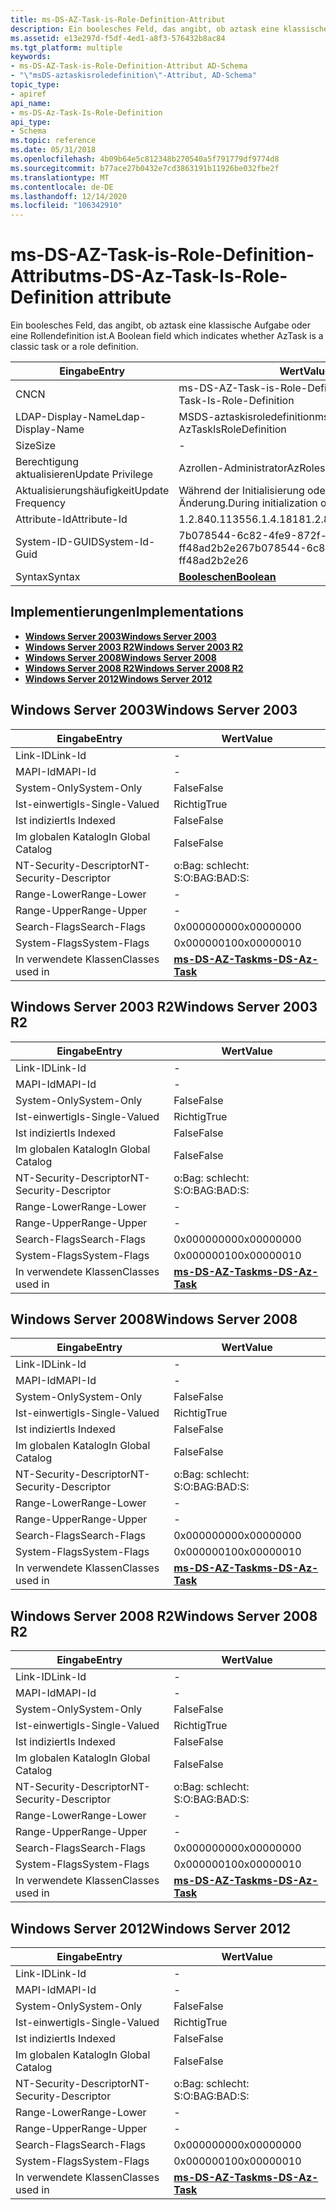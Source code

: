 ```yaml
---
title: ms-DS-AZ-Task-is-Role-Definition-Attribut
description: Ein boolesches Feld, das angibt, ob aztask eine klassische Aufgabe oder eine Rollendefinition ist.
ms.assetid: e13e297d-f5df-4ed1-a8f3-576432b8ac84
ms.tgt_platform: multiple
keywords:
- ms-DS-AZ-Task-is-Role-Definition-Attribut AD-Schema
- "\"msDS-aztaskisroledefinition\"-Attribut, AD-Schema"
topic_type:
- apiref
api_name:
- ms-DS-Az-Task-Is-Role-Definition
api_type:
- Schema
ms.topic: reference
ms.date: 05/31/2018
ms.openlocfilehash: 4b09b64e5c812348b270540a5f791779df9774d8
ms.sourcegitcommit: b77ace27b0432e7cd3863191b11926be032fbe2f
ms.translationtype: MT
ms.contentlocale: de-DE
ms.lasthandoff: 12/14/2020
ms.locfileid: "106342910"
---
```

# <a name="ms-ds-az-task-is-role-definition-attribute"></a><span data-ttu-id="07ab9-105">ms-DS-AZ-Task-is-Role-Definition-Attribut</span><span class="sxs-lookup"><span data-stu-id="07ab9-105">ms-DS-Az-Task-Is-Role-Definition attribute</span></span>

<span data-ttu-id="07ab9-106">Ein boolesches Feld, das angibt, ob aztask eine klassische Aufgabe oder eine Rollendefinition ist.</span><span class="sxs-lookup"><span data-stu-id="07ab9-106">A Boolean field which indicates whether AzTask is a classic task or a role definition.</span></span>



| <span data-ttu-id="07ab9-107">Eingabe</span><span class="sxs-lookup"><span data-stu-id="07ab9-107">Entry</span></span> | <span data-ttu-id="07ab9-108">Wert</span><span class="sxs-lookup"><span data-stu-id="07ab9-108">Value</span></span> |
|-------------------|-----------------------------------------|
| <span data-ttu-id="07ab9-109">CN</span><span class="sxs-lookup"><span data-stu-id="07ab9-109">CN</span></span>                | <span data-ttu-id="07ab9-110">ms-DS-AZ-Task-is-Role-Definition</span><span class="sxs-lookup"><span data-stu-id="07ab9-110">ms-DS-Az-Task-Is-Role-Definition</span></span>        |
| <span data-ttu-id="07ab9-111">LDAP-Display-Name</span><span class="sxs-lookup"><span data-stu-id="07ab9-111">Ldap-Display-Name</span></span> | <span data-ttu-id="07ab9-112">MSDS-aztaskisroledefinition</span><span class="sxs-lookup"><span data-stu-id="07ab9-112">msDS-AzTaskIsRoleDefinition</span></span>             |
| <span data-ttu-id="07ab9-113">Size</span><span class="sxs-lookup"><span data-stu-id="07ab9-113">Size</span></span>              | \-                                      |
| <span data-ttu-id="07ab9-114">Berechtigung aktualisieren</span><span class="sxs-lookup"><span data-stu-id="07ab9-114">Update Privilege</span></span>  | <span data-ttu-id="07ab9-115">Azrollen-Administrator</span><span class="sxs-lookup"><span data-stu-id="07ab9-115">AzRoles admin</span></span>                           |
| <span data-ttu-id="07ab9-116">Aktualisierungshäufigkeit</span><span class="sxs-lookup"><span data-stu-id="07ab9-116">Update Frequency</span></span>  | <span data-ttu-id="07ab9-117">Während der Initialisierung oder Richtlinien Änderung.</span><span class="sxs-lookup"><span data-stu-id="07ab9-117">During initialization or policy change.</span></span> |
| <span data-ttu-id="07ab9-118">Attribute-Id</span><span class="sxs-lookup"><span data-stu-id="07ab9-118">Attribute-Id</span></span>      | <span data-ttu-id="07ab9-119">1.2.840.113556.1.4.1818</span><span class="sxs-lookup"><span data-stu-id="07ab9-119">1.2.840.113556.1.4.1818</span></span>                 |
| <span data-ttu-id="07ab9-120">System-ID-GUID</span><span class="sxs-lookup"><span data-stu-id="07ab9-120">System-Id-Guid</span></span>    | <span data-ttu-id="07ab9-121">7b078544-6c82-4fe9-872f-ff48ad2b2e26</span><span class="sxs-lookup"><span data-stu-id="07ab9-121">7b078544-6c82-4fe9-872f-ff48ad2b2e26</span></span>    |
| <span data-ttu-id="07ab9-122">Syntax</span><span class="sxs-lookup"><span data-stu-id="07ab9-122">Syntax</span></span>            | [<span data-ttu-id="07ab9-123">**Booleschen**</span><span class="sxs-lookup"><span data-stu-id="07ab9-123">**Boolean**</span></span>](s-boolean.md)            |



## <a name="implementations"></a><span data-ttu-id="07ab9-124">Implementierungen</span><span class="sxs-lookup"><span data-stu-id="07ab9-124">Implementations</span></span>

-   [<span data-ttu-id="07ab9-125">**Windows Server 2003**</span><span class="sxs-lookup"><span data-stu-id="07ab9-125">**Windows Server 2003**</span></span>](#windows-server-2003)
-   [<span data-ttu-id="07ab9-126">**Windows Server 2003 R2**</span><span class="sxs-lookup"><span data-stu-id="07ab9-126">**Windows Server 2003 R2**</span></span>](#windows-server-2003-r2)
-   [<span data-ttu-id="07ab9-127">**Windows Server 2008**</span><span class="sxs-lookup"><span data-stu-id="07ab9-127">**Windows Server 2008**</span></span>](#windows-server-2008)
-   [<span data-ttu-id="07ab9-128">**Windows Server 2008 R2**</span><span class="sxs-lookup"><span data-stu-id="07ab9-128">**Windows Server 2008 R2**</span></span>](#windows-server-2008-r2)
-   [<span data-ttu-id="07ab9-129">**Windows Server 2012**</span><span class="sxs-lookup"><span data-stu-id="07ab9-129">**Windows Server 2012**</span></span>](#windows-server-2012)

## <a name="windows-server-2003"></a><span data-ttu-id="07ab9-130">Windows Server 2003</span><span class="sxs-lookup"><span data-stu-id="07ab9-130">Windows Server 2003</span></span>



| <span data-ttu-id="07ab9-131">Eingabe</span><span class="sxs-lookup"><span data-stu-id="07ab9-131">Entry</span></span> | <span data-ttu-id="07ab9-132">Wert</span><span class="sxs-lookup"><span data-stu-id="07ab9-132">Value</span></span> |
|------------------------|---------------------------------------------------|
| <span data-ttu-id="07ab9-133">Link-ID</span><span class="sxs-lookup"><span data-stu-id="07ab9-133">Link-Id</span></span>                | \-                                                |
| <span data-ttu-id="07ab9-134">MAPI-Id</span><span class="sxs-lookup"><span data-stu-id="07ab9-134">MAPI-Id</span></span>                | \-                                                |
| <span data-ttu-id="07ab9-135">System-Only</span><span class="sxs-lookup"><span data-stu-id="07ab9-135">System-Only</span></span>            | <span data-ttu-id="07ab9-136">False</span><span class="sxs-lookup"><span data-stu-id="07ab9-136">False</span></span>                                             |
| <span data-ttu-id="07ab9-137">Ist-einwertig</span><span class="sxs-lookup"><span data-stu-id="07ab9-137">Is-Single-Valued</span></span>       | <span data-ttu-id="07ab9-138">Richtig</span><span class="sxs-lookup"><span data-stu-id="07ab9-138">True</span></span>                                              |
| <span data-ttu-id="07ab9-139">Ist indiziert</span><span class="sxs-lookup"><span data-stu-id="07ab9-139">Is Indexed</span></span>             | <span data-ttu-id="07ab9-140">False</span><span class="sxs-lookup"><span data-stu-id="07ab9-140">False</span></span>                                             |
| <span data-ttu-id="07ab9-141">Im globalen Katalog</span><span class="sxs-lookup"><span data-stu-id="07ab9-141">In Global Catalog</span></span>      | <span data-ttu-id="07ab9-142">False</span><span class="sxs-lookup"><span data-stu-id="07ab9-142">False</span></span>                                             |
| <span data-ttu-id="07ab9-143">NT-Security-Descriptor</span><span class="sxs-lookup"><span data-stu-id="07ab9-143">NT-Security-Descriptor</span></span> | <span data-ttu-id="07ab9-144">o:Bag: schlecht: S:</span><span class="sxs-lookup"><span data-stu-id="07ab9-144">O:BAG:BAD:S:</span></span>                                      |
| <span data-ttu-id="07ab9-145">Range-Lower</span><span class="sxs-lookup"><span data-stu-id="07ab9-145">Range-Lower</span></span>            | \-                                                |
| <span data-ttu-id="07ab9-146">Range-Upper</span><span class="sxs-lookup"><span data-stu-id="07ab9-146">Range-Upper</span></span>            | \-                                                |
| <span data-ttu-id="07ab9-147">Search-Flags</span><span class="sxs-lookup"><span data-stu-id="07ab9-147">Search-Flags</span></span>           | <span data-ttu-id="07ab9-148">0x00000000</span><span class="sxs-lookup"><span data-stu-id="07ab9-148">0x00000000</span></span>                                        |
| <span data-ttu-id="07ab9-149">System-Flags</span><span class="sxs-lookup"><span data-stu-id="07ab9-149">System-Flags</span></span>           | <span data-ttu-id="07ab9-150">0x00000010</span><span class="sxs-lookup"><span data-stu-id="07ab9-150">0x00000010</span></span>                                        |
| <span data-ttu-id="07ab9-151">In verwendete Klassen</span><span class="sxs-lookup"><span data-stu-id="07ab9-151">Classes used in</span></span>        | [<span data-ttu-id="07ab9-152">**ms-DS-AZ-Task**</span><span class="sxs-lookup"><span data-stu-id="07ab9-152">**ms-DS-Az-Task**</span></span>](c-msds-aztask.md)<br/> |



## <a name="windows-server-2003-r2"></a><span data-ttu-id="07ab9-153">Windows Server 2003 R2</span><span class="sxs-lookup"><span data-stu-id="07ab9-153">Windows Server 2003 R2</span></span>



| <span data-ttu-id="07ab9-154">Eingabe</span><span class="sxs-lookup"><span data-stu-id="07ab9-154">Entry</span></span> | <span data-ttu-id="07ab9-155">Wert</span><span class="sxs-lookup"><span data-stu-id="07ab9-155">Value</span></span> |
|------------------------|---------------------------------------------------|
| <span data-ttu-id="07ab9-156">Link-ID</span><span class="sxs-lookup"><span data-stu-id="07ab9-156">Link-Id</span></span>                | \-                                                |
| <span data-ttu-id="07ab9-157">MAPI-Id</span><span class="sxs-lookup"><span data-stu-id="07ab9-157">MAPI-Id</span></span>                | \-                                                |
| <span data-ttu-id="07ab9-158">System-Only</span><span class="sxs-lookup"><span data-stu-id="07ab9-158">System-Only</span></span>            | <span data-ttu-id="07ab9-159">False</span><span class="sxs-lookup"><span data-stu-id="07ab9-159">False</span></span>                                             |
| <span data-ttu-id="07ab9-160">Ist-einwertig</span><span class="sxs-lookup"><span data-stu-id="07ab9-160">Is-Single-Valued</span></span>       | <span data-ttu-id="07ab9-161">Richtig</span><span class="sxs-lookup"><span data-stu-id="07ab9-161">True</span></span>                                              |
| <span data-ttu-id="07ab9-162">Ist indiziert</span><span class="sxs-lookup"><span data-stu-id="07ab9-162">Is Indexed</span></span>             | <span data-ttu-id="07ab9-163">False</span><span class="sxs-lookup"><span data-stu-id="07ab9-163">False</span></span>                                             |
| <span data-ttu-id="07ab9-164">Im globalen Katalog</span><span class="sxs-lookup"><span data-stu-id="07ab9-164">In Global Catalog</span></span>      | <span data-ttu-id="07ab9-165">False</span><span class="sxs-lookup"><span data-stu-id="07ab9-165">False</span></span>                                             |
| <span data-ttu-id="07ab9-166">NT-Security-Descriptor</span><span class="sxs-lookup"><span data-stu-id="07ab9-166">NT-Security-Descriptor</span></span> | <span data-ttu-id="07ab9-167">o:Bag: schlecht: S:</span><span class="sxs-lookup"><span data-stu-id="07ab9-167">O:BAG:BAD:S:</span></span>                                      |
| <span data-ttu-id="07ab9-168">Range-Lower</span><span class="sxs-lookup"><span data-stu-id="07ab9-168">Range-Lower</span></span>            | \-                                                |
| <span data-ttu-id="07ab9-169">Range-Upper</span><span class="sxs-lookup"><span data-stu-id="07ab9-169">Range-Upper</span></span>            | \-                                                |
| <span data-ttu-id="07ab9-170">Search-Flags</span><span class="sxs-lookup"><span data-stu-id="07ab9-170">Search-Flags</span></span>           | <span data-ttu-id="07ab9-171">0x00000000</span><span class="sxs-lookup"><span data-stu-id="07ab9-171">0x00000000</span></span>                                        |
| <span data-ttu-id="07ab9-172">System-Flags</span><span class="sxs-lookup"><span data-stu-id="07ab9-172">System-Flags</span></span>           | <span data-ttu-id="07ab9-173">0x00000010</span><span class="sxs-lookup"><span data-stu-id="07ab9-173">0x00000010</span></span>                                        |
| <span data-ttu-id="07ab9-174">In verwendete Klassen</span><span class="sxs-lookup"><span data-stu-id="07ab9-174">Classes used in</span></span>        | [<span data-ttu-id="07ab9-175">**ms-DS-AZ-Task**</span><span class="sxs-lookup"><span data-stu-id="07ab9-175">**ms-DS-Az-Task**</span></span>](c-msds-aztask.md)<br/> |



## <a name="windows-server-2008"></a><span data-ttu-id="07ab9-176">Windows Server 2008</span><span class="sxs-lookup"><span data-stu-id="07ab9-176">Windows Server 2008</span></span>



| <span data-ttu-id="07ab9-177">Eingabe</span><span class="sxs-lookup"><span data-stu-id="07ab9-177">Entry</span></span> | <span data-ttu-id="07ab9-178">Wert</span><span class="sxs-lookup"><span data-stu-id="07ab9-178">Value</span></span> |
|------------------------|---------------------------------------------------|
| <span data-ttu-id="07ab9-179">Link-ID</span><span class="sxs-lookup"><span data-stu-id="07ab9-179">Link-Id</span></span>                | \-                                                |
| <span data-ttu-id="07ab9-180">MAPI-Id</span><span class="sxs-lookup"><span data-stu-id="07ab9-180">MAPI-Id</span></span>                | \-                                                |
| <span data-ttu-id="07ab9-181">System-Only</span><span class="sxs-lookup"><span data-stu-id="07ab9-181">System-Only</span></span>            | <span data-ttu-id="07ab9-182">False</span><span class="sxs-lookup"><span data-stu-id="07ab9-182">False</span></span>                                             |
| <span data-ttu-id="07ab9-183">Ist-einwertig</span><span class="sxs-lookup"><span data-stu-id="07ab9-183">Is-Single-Valued</span></span>       | <span data-ttu-id="07ab9-184">Richtig</span><span class="sxs-lookup"><span data-stu-id="07ab9-184">True</span></span>                                              |
| <span data-ttu-id="07ab9-185">Ist indiziert</span><span class="sxs-lookup"><span data-stu-id="07ab9-185">Is Indexed</span></span>             | <span data-ttu-id="07ab9-186">False</span><span class="sxs-lookup"><span data-stu-id="07ab9-186">False</span></span>                                             |
| <span data-ttu-id="07ab9-187">Im globalen Katalog</span><span class="sxs-lookup"><span data-stu-id="07ab9-187">In Global Catalog</span></span>      | <span data-ttu-id="07ab9-188">False</span><span class="sxs-lookup"><span data-stu-id="07ab9-188">False</span></span>                                             |
| <span data-ttu-id="07ab9-189">NT-Security-Descriptor</span><span class="sxs-lookup"><span data-stu-id="07ab9-189">NT-Security-Descriptor</span></span> | <span data-ttu-id="07ab9-190">o:Bag: schlecht: S:</span><span class="sxs-lookup"><span data-stu-id="07ab9-190">O:BAG:BAD:S:</span></span>                                      |
| <span data-ttu-id="07ab9-191">Range-Lower</span><span class="sxs-lookup"><span data-stu-id="07ab9-191">Range-Lower</span></span>            | \-                                                |
| <span data-ttu-id="07ab9-192">Range-Upper</span><span class="sxs-lookup"><span data-stu-id="07ab9-192">Range-Upper</span></span>            | \-                                                |
| <span data-ttu-id="07ab9-193">Search-Flags</span><span class="sxs-lookup"><span data-stu-id="07ab9-193">Search-Flags</span></span>           | <span data-ttu-id="07ab9-194">0x00000000</span><span class="sxs-lookup"><span data-stu-id="07ab9-194">0x00000000</span></span>                                        |
| <span data-ttu-id="07ab9-195">System-Flags</span><span class="sxs-lookup"><span data-stu-id="07ab9-195">System-Flags</span></span>           | <span data-ttu-id="07ab9-196">0x00000010</span><span class="sxs-lookup"><span data-stu-id="07ab9-196">0x00000010</span></span>                                        |
| <span data-ttu-id="07ab9-197">In verwendete Klassen</span><span class="sxs-lookup"><span data-stu-id="07ab9-197">Classes used in</span></span>        | [<span data-ttu-id="07ab9-198">**ms-DS-AZ-Task**</span><span class="sxs-lookup"><span data-stu-id="07ab9-198">**ms-DS-Az-Task**</span></span>](c-msds-aztask.md)<br/> |



## <a name="windows-server-2008-r2"></a><span data-ttu-id="07ab9-199">Windows Server 2008 R2</span><span class="sxs-lookup"><span data-stu-id="07ab9-199">Windows Server 2008 R2</span></span>



| <span data-ttu-id="07ab9-200">Eingabe</span><span class="sxs-lookup"><span data-stu-id="07ab9-200">Entry</span></span> | <span data-ttu-id="07ab9-201">Wert</span><span class="sxs-lookup"><span data-stu-id="07ab9-201">Value</span></span> |
|------------------------|---------------------------------------------------|
| <span data-ttu-id="07ab9-202">Link-ID</span><span class="sxs-lookup"><span data-stu-id="07ab9-202">Link-Id</span></span>                | \-                                                |
| <span data-ttu-id="07ab9-203">MAPI-Id</span><span class="sxs-lookup"><span data-stu-id="07ab9-203">MAPI-Id</span></span>                | \-                                                |
| <span data-ttu-id="07ab9-204">System-Only</span><span class="sxs-lookup"><span data-stu-id="07ab9-204">System-Only</span></span>            | <span data-ttu-id="07ab9-205">False</span><span class="sxs-lookup"><span data-stu-id="07ab9-205">False</span></span>                                             |
| <span data-ttu-id="07ab9-206">Ist-einwertig</span><span class="sxs-lookup"><span data-stu-id="07ab9-206">Is-Single-Valued</span></span>       | <span data-ttu-id="07ab9-207">Richtig</span><span class="sxs-lookup"><span data-stu-id="07ab9-207">True</span></span>                                              |
| <span data-ttu-id="07ab9-208">Ist indiziert</span><span class="sxs-lookup"><span data-stu-id="07ab9-208">Is Indexed</span></span>             | <span data-ttu-id="07ab9-209">False</span><span class="sxs-lookup"><span data-stu-id="07ab9-209">False</span></span>                                             |
| <span data-ttu-id="07ab9-210">Im globalen Katalog</span><span class="sxs-lookup"><span data-stu-id="07ab9-210">In Global Catalog</span></span>      | <span data-ttu-id="07ab9-211">False</span><span class="sxs-lookup"><span data-stu-id="07ab9-211">False</span></span>                                             |
| <span data-ttu-id="07ab9-212">NT-Security-Descriptor</span><span class="sxs-lookup"><span data-stu-id="07ab9-212">NT-Security-Descriptor</span></span> | <span data-ttu-id="07ab9-213">o:Bag: schlecht: S:</span><span class="sxs-lookup"><span data-stu-id="07ab9-213">O:BAG:BAD:S:</span></span>                                      |
| <span data-ttu-id="07ab9-214">Range-Lower</span><span class="sxs-lookup"><span data-stu-id="07ab9-214">Range-Lower</span></span>            | \-                                                |
| <span data-ttu-id="07ab9-215">Range-Upper</span><span class="sxs-lookup"><span data-stu-id="07ab9-215">Range-Upper</span></span>            | \-                                                |
| <span data-ttu-id="07ab9-216">Search-Flags</span><span class="sxs-lookup"><span data-stu-id="07ab9-216">Search-Flags</span></span>           | <span data-ttu-id="07ab9-217">0x00000000</span><span class="sxs-lookup"><span data-stu-id="07ab9-217">0x00000000</span></span>                                        |
| <span data-ttu-id="07ab9-218">System-Flags</span><span class="sxs-lookup"><span data-stu-id="07ab9-218">System-Flags</span></span>           | <span data-ttu-id="07ab9-219">0x00000010</span><span class="sxs-lookup"><span data-stu-id="07ab9-219">0x00000010</span></span>                                        |
| <span data-ttu-id="07ab9-220">In verwendete Klassen</span><span class="sxs-lookup"><span data-stu-id="07ab9-220">Classes used in</span></span>        | [<span data-ttu-id="07ab9-221">**ms-DS-AZ-Task**</span><span class="sxs-lookup"><span data-stu-id="07ab9-221">**ms-DS-Az-Task**</span></span>](c-msds-aztask.md)<br/> |



## <a name="windows-server-2012"></a><span data-ttu-id="07ab9-222">Windows Server 2012</span><span class="sxs-lookup"><span data-stu-id="07ab9-222">Windows Server 2012</span></span>



| <span data-ttu-id="07ab9-223">Eingabe</span><span class="sxs-lookup"><span data-stu-id="07ab9-223">Entry</span></span> | <span data-ttu-id="07ab9-224">Wert</span><span class="sxs-lookup"><span data-stu-id="07ab9-224">Value</span></span> |
|------------------------|---------------------------------------------------|
| <span data-ttu-id="07ab9-225">Link-ID</span><span class="sxs-lookup"><span data-stu-id="07ab9-225">Link-Id</span></span>                | \-                                                |
| <span data-ttu-id="07ab9-226">MAPI-Id</span><span class="sxs-lookup"><span data-stu-id="07ab9-226">MAPI-Id</span></span>                | \-                                                |
| <span data-ttu-id="07ab9-227">System-Only</span><span class="sxs-lookup"><span data-stu-id="07ab9-227">System-Only</span></span>            | <span data-ttu-id="07ab9-228">False</span><span class="sxs-lookup"><span data-stu-id="07ab9-228">False</span></span>                                             |
| <span data-ttu-id="07ab9-229">Ist-einwertig</span><span class="sxs-lookup"><span data-stu-id="07ab9-229">Is-Single-Valued</span></span>       | <span data-ttu-id="07ab9-230">Richtig</span><span class="sxs-lookup"><span data-stu-id="07ab9-230">True</span></span>                                              |
| <span data-ttu-id="07ab9-231">Ist indiziert</span><span class="sxs-lookup"><span data-stu-id="07ab9-231">Is Indexed</span></span>             | <span data-ttu-id="07ab9-232">False</span><span class="sxs-lookup"><span data-stu-id="07ab9-232">False</span></span>                                             |
| <span data-ttu-id="07ab9-233">Im globalen Katalog</span><span class="sxs-lookup"><span data-stu-id="07ab9-233">In Global Catalog</span></span>      | <span data-ttu-id="07ab9-234">False</span><span class="sxs-lookup"><span data-stu-id="07ab9-234">False</span></span>                                             |
| <span data-ttu-id="07ab9-235">NT-Security-Descriptor</span><span class="sxs-lookup"><span data-stu-id="07ab9-235">NT-Security-Descriptor</span></span> | <span data-ttu-id="07ab9-236">o:Bag: schlecht: S:</span><span class="sxs-lookup"><span data-stu-id="07ab9-236">O:BAG:BAD:S:</span></span>                                      |
| <span data-ttu-id="07ab9-237">Range-Lower</span><span class="sxs-lookup"><span data-stu-id="07ab9-237">Range-Lower</span></span>            | \-                                                |
| <span data-ttu-id="07ab9-238">Range-Upper</span><span class="sxs-lookup"><span data-stu-id="07ab9-238">Range-Upper</span></span>            | \-                                                |
| <span data-ttu-id="07ab9-239">Search-Flags</span><span class="sxs-lookup"><span data-stu-id="07ab9-239">Search-Flags</span></span>           | <span data-ttu-id="07ab9-240">0x00000000</span><span class="sxs-lookup"><span data-stu-id="07ab9-240">0x00000000</span></span>                                        |
| <span data-ttu-id="07ab9-241">System-Flags</span><span class="sxs-lookup"><span data-stu-id="07ab9-241">System-Flags</span></span>           | <span data-ttu-id="07ab9-242">0x00000010</span><span class="sxs-lookup"><span data-stu-id="07ab9-242">0x00000010</span></span>                                        |
| <span data-ttu-id="07ab9-243">In verwendete Klassen</span><span class="sxs-lookup"><span data-stu-id="07ab9-243">Classes used in</span></span>        | [<span data-ttu-id="07ab9-244">**ms-DS-AZ-Task**</span><span class="sxs-lookup"><span data-stu-id="07ab9-244">**ms-DS-Az-Task**</span></span>](c-msds-aztask.md)<br/> |



 

 






